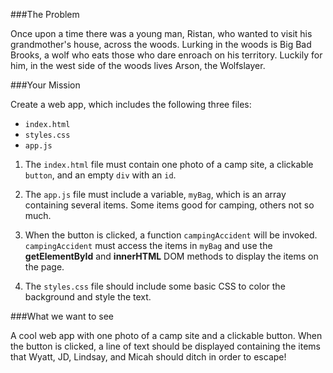 ###The Problem

Once upon a time there was a young man, Ristan, who wanted to visit his grandmother's house, across the woods. Lurking in the woods is Big Bad Brooks, a wolf who eats those who dare enroach on his territory. Luckily for him, in the west side of the woods lives Arson, the Wolfslayer.  

###Your Mission

Create a web app, which includes the following three files:
 + `index.html`
 + `styles.css`
 + `app.js`

1. The `index.html` file must contain one photo of a camp site, a clickable `button`, and an empty `div` with an `id`.

2. The `app.js` file must include a variable, `myBag`, which is an array containing several items. Some items good for camping, others not so much.

3. When the button is clicked, a function `campingAccident` will be invoked. `campingAccident` must access the items in `myBag` and use the **getElementById** and **innerHTML** DOM methods to display the items on the page.

4. The `styles.css` file should include some basic CSS to color the background and style the text.

###What we want to see

A cool web app with one photo of a camp site and a clickable button. When the button is clicked, a line of text should be displayed containing the items that Wyatt, JD, Lindsay, and Micah should ditch in order to escape!
